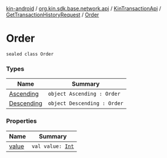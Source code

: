 [kin-android](../../../../index.md) / [org.kin.sdk.base.network.api](../../../index.md) / [KinTransactionApi](../../index.md) / [GetTransactionHistoryRequest](../index.md) / [Order](./index.md)

# Order

`sealed class Order`

### Types

| Name | Summary |
|---|---|
| [Ascending](-ascending.md) | `object Ascending : Order` |
| [Descending](-descending.md) | `object Descending : Order` |

### Properties

| Name | Summary |
|---|---|
| [value](value.md) | `val value: `[`Int`](https://kotlinlang.org/api/latest/jvm/stdlib/kotlin/-int/index.html) |
